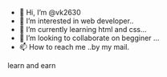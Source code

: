 - 👋 Hi, I’m @vk2630
- 👀 I’m interested in web developer..
- 🌱 I’m currently learning html and css...
- 💞️ I’m looking to collaborate on begginer ...
- 📫 How to reach me ..by my mail.

learn and earn
<!---
vk2630/vk2630 is a ✨ special ✨ repository because its `README.md` (this file) appears on your GitHub profile.
You can click the Preview link to take a look at your changes.
--->
